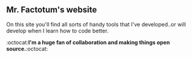 ## Mr. Factotum's website

On this site you'll find all sorts of handy tools that I've developed..or will develop when I learn how to code better.

:octocat:**I'm a huge fan of collaboration and making things open source.**:octocat:

